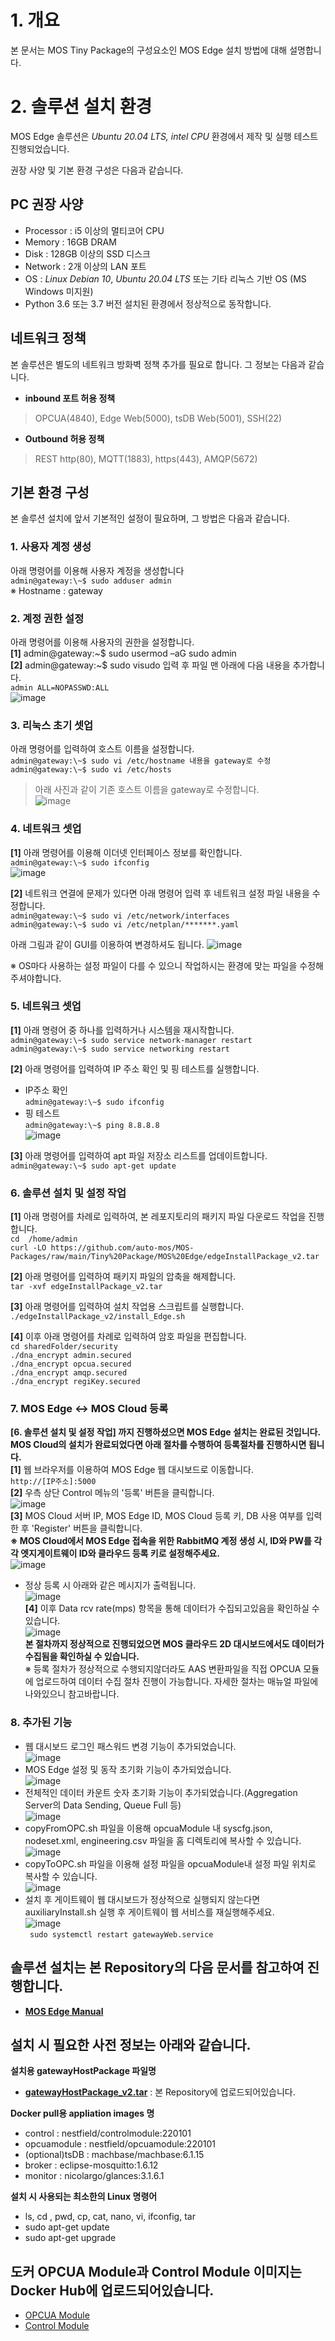 # 1. 개요  
본 문서는 MOS Tiny Package의 구성요소인 MOS Edge 설치 방법에 대해 설명합니다.  

# 2. 솔루션 설치 환경  
MOS Edge 솔루션은 *Ubuntu 20.04 LTS, intel CPU* 환경에서 제작 및 실행 테스트 진행되었습니다.  

권장 사양 및 기본 환경 구성은 다음과 같습니다.  
  
## PC 권장 사양  
* Processor : i5 이상의 멀티코어 CPU  
* Memory : 16GB DRAM  
* Disk : 128GB 이상의 SSD 디스크  
* Network : 2개 이상의 LAN 포트  
* OS : *Linux Debian 10*, *Ubuntu 20.04 LTS* 또는 기타 리눅스 기반 OS (MS Windows 미지원)  
* Python 3.6 또는 3.7 버전 설치된 환경에서 정상적으로 동작합니다.  
  
## 네트워크 정책  
본 솔루션은 별도의 네트워크 방화벽 정책 추가를 필요로 합니다. 그 정보는 다음과 같습니다.  
* **inbound 포트 허용 정책**  
> OPCUA(4840), Edge Web(5000), tsDB Web(5001), SSH(22)  
* **Outbound 허용 정책**    
> REST http(80), MQTT(1883), https(443), AMQP(5672)  
  
## 기본 환경 구성  
본 솔루션 설치에 앞서 기본적인 설정이 필요하며, 그 방법은 다음과 같습니다.  
  
### 1. 사용자 계정 생성  
아래 명령어를 이용해 사용자 계정을 생성합니다  
```admin@gateway:\~$ sudo adduser admin```  
  ※ Hostname : gateway  
  
### 2. 계정 권한 설정  
아래 명령어를 이용해 사용자의 권한을 설정합니다.  
**[1]** admin@gateway:\~$ sudo usermod –aG sudo admin  
**[2]** admin@gateway:\~$ sudo visudo 입력 후 파일 맨 아래에 다음 내용을 추가합니다.  
```admin ALL=NOPASSWD:ALL```  
![image](https://github.com/auto-mos/MOS-Packages/assets/114371609/3d70184c-8461-478d-bdab-6e35122b9f8d)  
  
### 3. 리눅스 초기 셋업  
아래 명령어를 입력하여 호스트 이름을 설정합니다.  
```admin@gateway:\~$ sudo vi /etc/hostname 내용을 gateway로 수정```  
```admin@gateway:\~$ sudo vi /etc/hosts```  
> 아래 사진과 같이 기존 호스트 이름을 gateway로 수정합니다.  
![image](https://github.com/auto-mos/MOS-Packages/assets/114371609/358653c1-710c-41ad-a9ac-a66c114329d0)  
  
### 4. 네트워크 셋업  
**[1]** 아래 명령어를 이용해 이더넷 인터페이스 정보를 확인합니다.  
```admin@gateway:\~$ sudo ifconfig```  
![image](https://github.com/auto-mos/MOS-Packages/assets/114371609/4dde7c19-3f8c-4587-b073-53ab46dbe190)

**[2]** 네트워크 연결에 문제가 있다면 아래 명령어 입력 후 네트워크 설정 파일 내용을 수정합니다.  
```admin@gateway:\~$ sudo vi /etc/network/interfaces```  
```admin@gateway:\~$ sudo vi /etc/netplan/*******.yaml```  
  
아래 그림과 같이 GUI를 이용하여 변경하셔도 됩니다.
![image](https://github.com/auto-mos/MOS-Packages/assets/114371609/5a3447f1-6323-48fe-b00f-5f0010586605)

※ OS마다 사용하는 설정 파일이 다를 수 있으니 작업하시는 환경에 맞는 파일을 수정해주셔야합니다.  
  
### 5. 네트워크 셋업  
**[1]** 아래 명령어 중 하나를 입력하거나 시스템을 재시작합니다.  
```admin@gateway:\~$ sudo service network-manager restart```  
```admin@gateway:\~$ sudo service networking restart```  

**[2]** 아래 명령어를 입력하여 IP 주소 확인 및 핑 테스트를 실행합니다.  
* IP주소 확인  
```admin@gateway:\~$ sudo ifconfig```  
* 핑 테스트  
```admin@gateway:\~$ ping 8.8.8.8```  
![image](https://github.com/auto-mos/MOS-Packages/assets/114371609/326fa7f8-a5de-4178-9080-3fb561eb3f4f)  

**[3]** 아래 명령어를 입력하여 apt 파일 저장소 리스트를 업데이트합니다.  
```admin@gateway:\~$ sudo apt-get update```  

### 6. 솔루션 설치 및 설정 작업  
**[1]** 아래 명령어를 차례로 입력하여, 본 레포지토리의 패키지 파일 다운로드 작업을 진행합니다.  
```cd  /home/admin```  
```curl -LO https://github.com/auto-mos/MOS-Packages/raw/main/Tiny%20Package/MOS%20Edge/edgeInstallPackage_v2.tar```  

**[2]** 아래 명령어를 입력하여 패키지 파일의 압축을 해제합니다.  
```tar -xvf edgeInstallPackage_v2.tar```  

**[3]** 아래 명령어를 입력하여 설치 작업용 스크립트를 실행합니다.  
``` ./edgeInstallPackage_v2/install_Edge.sh ```  

**[4]** 이후 아래 명령어를 차례로 입력하여 암호 파일을 편집합니다.  
```cd sharedFolder/security```  
```./dna_encrypt admin.secured```  
```./dna_encrypt opcua.secured```  
```./dna_encrypt amqp.secured```  
```./dna_encrypt regiKey.secured```  

### 7. MOS Edge ↔ MOS Cloud 등록  
**\[6. 솔루션 설치 및 설정 작업\] 까지 진행하셨으면 MOS Edge 설치는 완료된 것입니다.**  
**MOS Cloud의 설치가 완료되었다면 아래 절차를 수행하여 등록절차를 진행하시면 됩니다.**  
**[1]** 웹 브라우저를 이용하여 MOS Edge 웹 대시보드로 이동합니다.  
```http://[IP주소]:5000```  
**[2]** 우측 상단 Control 메뉴의 '등록' 버튼을 클릭합니다.  
![image](https://user-images.githubusercontent.com/82207645/161478661-582eecb4-172d-410e-9e75-a4374b73ffac.png)  
**[3]** MOS Cloud 서버 IP, MOS Edge ID, MOS Cloud 등록 키, DB 사용 여부를 입력한 후 'Register' 버튼을 클릭합니다.  
__※ MOS Cloud에서 MOS Edge 접속을 위한 RabbitMQ 계정 생성 시, ID와 PW를 각각 엣지게이트웨이 ID와 클라우드 등록 키로 설정해주세요.__  
![image](https://user-images.githubusercontent.com/82207645/161464501-c5ca8b7e-af73-4079-b426-dedfd9ce7e7e.png)  
- 정상 등록 시 아래와 같은 메시지가 출력됩니다.  
![image](https://user-images.githubusercontent.com/82207645/161473940-6c72ccd8-8a88-4223-9038-552e03054de9.png)  
**[4]** 이후 Data rcv rate(mps) 항목을 통해 데이터가 수집되고있음을 확인하실 수 있습니다.  
![image](https://user-images.githubusercontent.com/82207645/161475597-5a4a63f9-2c4d-43f2-937a-738ce6fbac3c.png)  
**본 절차까지 정상적으로 진행되었으면 MOS 클라우드 2D 대시보드에서도 데이터가 수집됨을 확인하실 수 있습니다.**  
※ 등록 절차가 정상적으로 수행되지않더라도 AAS 변환파일을 직접 OPCUA 모듈에 업로드하여 데이터 수집 절차 진행이 가능합니다. 자세한 절차는 매뉴얼 파일에 나와있으니 참고바랍니다.  


### 8. 추가된 기능  
- 웹 대시보드 로그인 패스워드 변경 기능이 추가되었습니다.  
![image](https://user-images.githubusercontent.com/82207645/161477117-364cfe60-76ab-4cb2-ac12-ea92e9a371c5.png)  
- MOS Edge 설정 및 동작 초기화 기능이 추가되었습니다.  
![image](https://user-images.githubusercontent.com/82207645/161477288-10a0761b-a565-417f-87f7-0119d40c17db.png)  
- 전체적인 데이터 카운트 숫자 초기화 기능이 추가되었습니다.(Aggregation Server의 Data Sending, Queue Full 등)  
![image](https://user-images.githubusercontent.com/82207645/161477420-f45a7d49-0313-4606-8e67-3f14eb3d496d.png)  
- copyFromOPC.sh 파일을 이용해 opcuaModule 내 syscfg.json, nodeset.xml, engineering.csv 파일을 홈 디렉토리에 복사할 수 있습니다.  
![image](https://user-images.githubusercontent.com/82207645/210957031-69780b10-76b0-4998-9773-e1345560a0bd.png)  
- copyToOPC.sh 파일을 이용해 설정 파일을 opcuaModule내 설정 파일 위치로 복사할 수 있습니다.  
![image](https://user-images.githubusercontent.com/82207645/210957272-8cd152da-5000-45bd-bfe9-1a4e6fb30ad0.png)  
- 설치 후 게이트웨이 웹 대시보드가 정상적으로 실행되지 않는다면 auxiliaryInstall.sh 실행 후 게이트웨이 웹 서비스를 재실행해주세요.  
![image](https://user-images.githubusercontent.com/82207645/210957839-91f731f9-ff0a-470e-a8e7-5fb6c7bf92a3.png)  
``` sudo systemctl restart gatewayWeb.service```  

## 솔루션 설치는 본 Repository의 다음 문서를 참고하여 진행합니다.  
* [**MOS Edge Manual**](https://github.com/auto-mos/MOS-Packages/blob/main/Tiny%20Package/MOS%20Edge/MOS%20Edge%20Manual.pdf)  
## 설치 시 필요한 사전 정보는 아래와 같습니다.  
**설치용 gatewayHostPackage 파일명**  
* [**gatewayHostPackage_v2.tar**](https://github.com/auto-mos/MOS-Packages/blob/main/Tiny%20Package/MOS%20Edge/gatewayHostPackage_v2.tar) : 본 Repository에 업로드되어있습니다.  
  
**Docker pull용 appliation images 명**  
* control    	:	nestfield/controlmodule:220101  
* opcuamodule	:	nestfield/opcuamodule:220101  
* (optional)tsDB	    	:	machbase/machbase:6.1.15  
* broker	  	:	eclipse-mosquitto:1.6.12  
* monitor 		:	nicolargo/glances:3.1.6.1   
  
**설치 시 사용되는 최소한의 Linux 명령어**  
* ls, cd , pwd, cp, cat, nano, vi, ifconfig, tar  
* sudo apt-get update  
* sudo apt-get upgrade  
  
## 도커 OPCUA Module과 Control Module 이미지는 Docker Hub에 업로드되어있습니다.   
* [OPCUA Module](https://hub.docker.com/repository/docker/nestfield/opcuamodule)  
* [Control Module](https://hub.docker.com/repository/docker/nestfield/controlmodule)  
